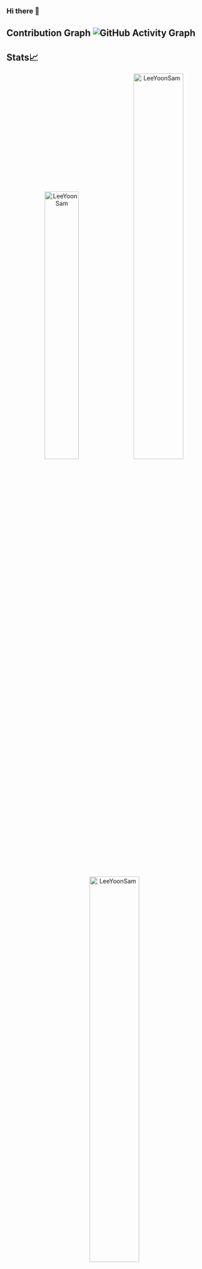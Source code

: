 ### Hi there 👋

## Contribution Graph ![GitHub Activity Graph](https://activity-graph.herokuapp.com/graph?username=LeeYoonSam&theme=dracula&hide_border=true)

## Stats📈

<p align="center">
<img width="40%" src="https://github-readme-stats.vercel.app/api/top-langs?username=LeeYoonSam&show_icons=true&theme=dracula&title_color=ff8000&text_color=ffffff&bg_color=6a6a6a&locale=en&layout=compact&hide_border=true" alt="LeeYoonSam" /> 
<img width="48%" src="https://github-readme-stats.vercel.app/api?username=LeeYoonSam&show_icons=true&theme=dracula&title_color=ff8000&text_color=ffffff&bg_color=6a6a6a&locale=en&hide_border=true" alt="LeeYoonSam" />
<img width="48%" src="https://github-readme-streak-stats.herokuapp.com/?user=LeeYoonSam&theme=highcontrast&hide_border=true" alt="LeeYoonSam" />
</p>

<!-- ## Recent Activity ⚡ -->
<!--START_SECTION:activity-->
<!--END_SECTION:activity-->

## My Blog 📖
- [네이버 블로그](https://blog.naver.com/lys1900)
